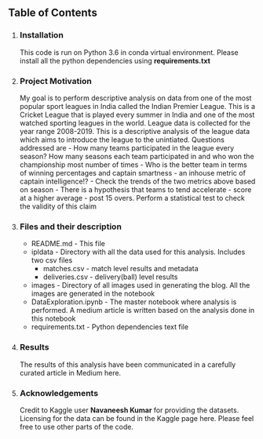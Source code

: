 ## Table of Contents
1. ### Installation
    This code is run on Python 3.6 in conda virtual environment. Please install all the python dependencies using **requirements.txt** 
2. ### Project Motivation
    My goal is to perform descriptive analysis on data from one of the most popular sport leagues in India called the Indian Premier League. This is a Cricket League that is played every summer in India and one of the most watched sporting leagues in the world. League data is collected for the year range 2008-2019. This is a descriptive analysis of the league data which aims to introduce the league to the unintiated. Questions addressed are
        - How many teams participated in the league every season? How many seasons each team participated in and who won the championship most number of times
        - Who is the better team in terms of winning percentages and captain smartness - an inhouse metric of captain intelligence!? 
        - Check the trends of the two metrics above based on season
        - There is a hypothesis that teams to tend accelerate - score at a higher average - post 15 overs. Perform a statistical test to check the validity of this claim 
3. ### Files and their description
    * README.md - This file 
    * ipldata - Directory with all the data used for this analysis. Includes two csv files 
        - matches.csv - match level results and metadata
        - deliveries.csv - delivery(ball) level results
    *  images - Directory of all images used in generating the blog. All the images are generated in the notebook
    *  DataExploration.ipynb - The master notebook where analysis is performed. A medium article is written based on the analysis done in this notebook
    *  requirements.txt - Python dependencies text file
4. ### Results
    The results of this analysis have been communicated in a carefully curated article in Medium here.
5. ### Acknowledgements
    Credit to Kaggle user **Navaneesh Kumar** for providing the datasets. Licensing for the data can be found in the Kaggle page here. Please feel free to use other parts of the code.